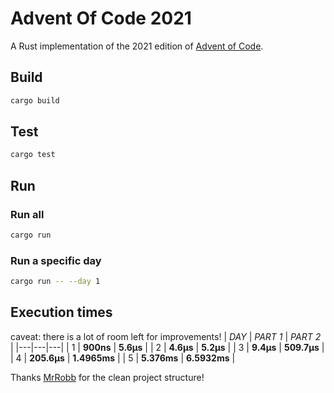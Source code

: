 # Advent Of Code 2021

A Rust implementation of the 2021 edition of [Advent of Code](https://adventofcode.com/2021/).

## Build

```sh
cargo build
```

## Test

```sh
cargo test
```

## Run

### Run all

```sh
cargo run
```

### Run a specific day

```sh
cargo run -- --day 1
```

## Execution times

caveat: there is a lot of room left for improvements!
|  *DAY* |  *PART 1* |  *PART 2*  |
|---|---|---|
| 1  | **900ns**  | **5.6µs**  |
| 2  | **4.6µs**  | **5.2µs**  |
| 3  | **9.4µs**  | **509.7µs**  |
| 4  | **205.6µs**  | **1.4965ms**  |
| 5  | **5.376ms**  | **6.5932ms**  |

Thanks [MrRobb](https://github.com/MrRobb/advent-of-code-2019) for the clean project structure!
